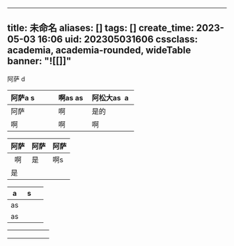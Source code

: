 
---
title: 未命名
aliases: []
tags: []
create_time: 2023-05-03 16:06
uid: 202305031606
cssclass: academia, academia-rounded, wideTable
banner: "![[]]"
---


阿萨 d 


|阿萨a s         |啊as as |阿松大as  a |
|:--|:--|:--|
| 阿萨 |啊  |是的 |
|  啊|啊  |啊|


|阿萨|阿萨 |阿萨|
|:--|:--|:--|
|  啊|是|啊s|
|是| |  |

| a |s  |  |
|:--|:--|:--|
|as |  |  |
|as |  |  |


|  |  |  |  |  |  |
|:--|:--|:--|:--|:--|:--|
|  |  |  |  |  |  |
|  |  |  |  |  |  |
|  |  |  |  |  |  |

